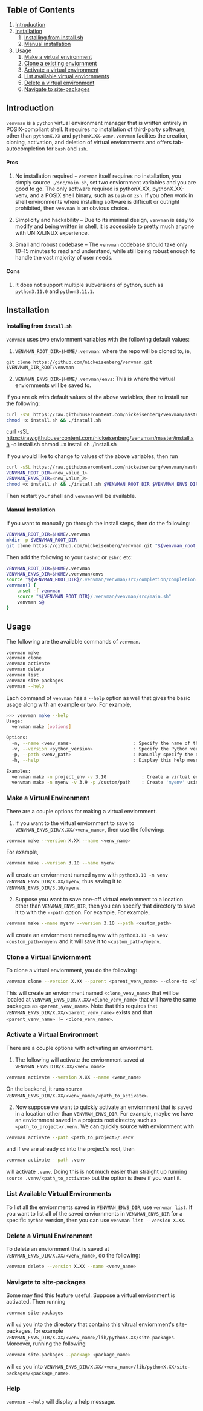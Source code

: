 ## Table of Contents
1. [Introduction](#introduction)
2. [Installation](#installation)
   <ol>
      <li><a href="#installing-from-install.sh">
        Installing from install.sh
     </a></li>
      <li><a href="#manual-installation">
        Manual installation
      </a></li>
    </ol>
4. [Usage](#usage)
   <ol>
      <li><a href="#make-a-virtual-environment">
        Make a virtual environment
      </a></li>
      <li><a href="#clone-a-virtual-enviornment">
        Clone a existing enviornment
      </a></li>
      <li><a href="#activate-a-virtual-environment">
        Activate a virtual environment
      </a></li>
      <li><a href="#list-available-virtual-environments">
        List available virtual enviornments
      </a></li>
      <li><a href="#delete-a-virtual-environment">
        Delete a virtual environment
      </a></li>
      <li><a href="#navigate-to-site-packages">
        Navigate to site-packages
      </a></li>
   </ol>

## Introduction

`venvman` is a  `python` virtual environment manager that is written entirely
in POSIX-compliant shell. It requires no installation of third-party software,
other than `pythonX.XX` and `pythonX.XX-venv`. `venvman` facilites the
creation, cloning, activation, and deletion of virtual enviornments and offers
tab-autocompletion for `bash` and `zsh`.

#### Pros

  1) No installation required - `venvman` itself requires no installation, you
  simply source `./src/main.sh`, set two enviornment variables and you are good
  to go.  The only software required is pythonX.XX, pythonX.XX-venv, and a
  POSIX shell binary, such as `bash` or `zsh`. If you often work in shell
  environments where installing software is difficult or outright prohibited,
  then `venvman` is an obvious choice.

  2) Simplicity and hackability – Due to its minimal design, `venvman` is easy
  to modify and being written in shell, it is accessible to pretty much anyone
  with UNIX/LINUX experience.

  5) Small and robust codebase – The `venvman` codebase should take only 10–15
  minutes to read and understand, while still being robust enough to handle the
  vast majority of user needs.

#### Cons
  
  1) It does not support multiple subversions of python, such as `python3.11.0`
  and `python3.11.1`. 


## Installation

#### Installing from `install.sh`
`venvman` uses two enviornment variables with the following default values: 
  1) `VENVMAN_ROOT_DIR=$HOME/.venvman`: where the repo will be cloned to, ie,
  ```
git clone https://github.com/nickeisenberg/venvman.git $VENVMAN_DIR_ROOT/venvman
  ```

  2) `VENVMAN_ENVS_DIR=$HOME/.venvman/envs`: This is where the virtual
  enviornments will be saved to. 

If you are ok with default values of the above variables, then to install run
the following:

```bash
curl -sSL https://raw.githubusercontent.com/nickeisenberg/venvman/master/install.sh -o install.sh 
chmod +x install.sh && ./install.sh
```

curl -sSL https://raw.githubusercontent.com/nickeisenberg/venvman/master/install.sh -o install.sh 
chmod +x install.sh
./install.sh

If you would like to change to values of the above variables, then run

```bash
curl -sSL https://raw.githubusercontent.com/nickeisenberg/venvman/master/install.sh -o install.sh 
VENVMAN_ROOT_DIR=<new_value_1>
VENVMAN_ENVS_DIR=<new_value_2>
chmod +x install.sh && ./install.sh $VENVMAN_ROOT_DIR $VENVMAN_ENVS_DIR
```

Then restart your shell and `venvman` will be available.


#### Manual Installation
If you want to manually go through the install steps, then do the following:

```bash
VENVMAN_ROOT_DIR=$HOME/.venvman
mkdir -p $VENVMAN_ROOT_DIR
git clone https://github.com/nickeisenberg/venvman.git "${venvman_root_dir}/venvman"
```

Then add the following to your `bashrc` or `zshrc` etc:
```bash
VENVMAN_ROOT_DIR=$HOME/.venvman
VENVMAN_ENVS_DIR=$HOME/.venvman/envs
source "${VENVMAN_ROOT_DIR}/.venvman/venvman/src/completion/completion.sh"
venvman() {
    unset -f venvman
    source "${VENVMAN_ROOT_DIR}/.venvman/venvman/src/main.sh"
    venvman $@
}
```

## Usage
The following are the available commands of `venvman`.
```bash
venvman make 
venvman clone 
venvman activate
venvman delete 
venvman list
venvman site-packages
venvman --help
```
Each command of `venvman` has a `--help` option as well that gives the basic
usage along with an example or two. For example,
```bash
>>> venvman make --help
Usage:
  venvman make [options]

Options:
  -n, --name <venv_name>                       : Specify the name of the virtual environment to create.
  -v, --version <python_version>               : Specify the Python version to use for the virtual environment.
  -p, --path <venv_path>                       : Manually specify the directory where the virtual environment should be created.
  -h, --help                                   : Display this help message.

Examples:
  venvman make -n project_env -v 3.10             : Create a virtual environment named 'project_env' using Python 3.10.
  venvman make -n myenv -v 3.9 -p /custom/path    : Create 'myenv' using Python 3.9 at '/custom/path'.
```

### Make a Virtual Environment
There are a couple options for making a virtual enviornment.

1. If you want to the virtual enviornment to save to 
`VENVMAN_ENVS_DIR/X.XX/<venv_name>`, then
use the following:
```bash
venvman make --version X.XX --name <venv_name> 
```
For example,
```bash
venvman make --version 3.10 --name myenv
```
will create an enviornment named `myenv` with `python3.10 -m venv
VENVMAN_ENVS_DIR/X.XX/myenv`, thus saving it to `VENVMAN_ENVS_DIR/3.10/myenv`.

2. Suppose you want to save one-off virtual enviornment to a location other than
`VENVMAN_ENVS_DIR`, then you can specify that directory to save it to with the
`--path` option. For example,
For example,
```bash
venvman make --name myenv --version 3.10 --path <custom_path>
```
will create an enviornment named `myenv` with `python3.10 -m venv
<custom_path>/myenv` and it will save it to `<custom_path>/myenv`.


### Clone a Virtual Enviornment
To clone a virtual enviornment, you do the following:

```bash
venvman clone --version X.XX --parent <parent_venv_name> --clone-to <clone_venv_name>
```
This will create an enviornment named `<clone_venv_name>` that will be localed
at `VENVMAN_ENVS_DIR/X.XX/<clone_venv_name>` that will have the same packages
as `<parent_venv_name>`. Note that this requires that
`VENVMAN_ENVS_DIR/X.XX/<parent_venv_name>` exists and that 
`<parent_venv_name> != <clone_venv_name>`.


### Activate a Virtual Environment
There are a couple options with activating an enviornment.

1. The following will activate the enviornment saved at
   `VENVMAN_ENVS_DIR/X.XX/<venv_name>`
```bash
venvman activate --version X.XX --name <venv_name>
```
On the backend, it runs `source VENVMAN_ENVS_DIR/X.XX/<venv_name>/<path_to_activate>`.

2. Now suppose we want to quickly activate an enviornment that is saved in a location
other than `VENVMAN_ENVS_DIR`. For example, maybe we have an enviornment saved
in a projects root directoy such as `<path_to_project>/.venv`. We can quickly source
with enviornment with 
```bash
venvman activate --path <path_to_project>/.venv
```
and if we are already `cd` into the project's root, then
```bash
venvman activate --path .venv
```
will activate `.venv`. Doing this is not much easier than straight up running
`source .venv/<path_to_activate>` but the option is there if you want it.

### List Available Virtual Environments
To list all the enviornments saved in `VENVMAN_ENVS_DIR`, use `venvman list`.
If you want to list all of the saved enviornments in `VENVMAN_ENVS_DIR` for a 
specific `python` version, then you can use `venvman list --version X.XX`.

### Delete a Virtual Environment
To delete an enviornment that is saved at `VENVMAN_ENVS_DIR/X.XX/<venv_name>`,
do the following:
```bash
venvman delete --version X.XX --name <venv_name> 
```

### Navigate to site-packages
Some may find this feature useful. Suppose a virtual enviornment is activated.
Then running 
```bash
venvman site-packages
``` 
will `cd` you into the directory that contains 
this vitrual enviornment's site-packages, for example 
`VENVMAN_ENVS_DIR/X.XX/<venv_name>/lib/pythonX.XX/site-packages`.
Moreover, running the following 
```bash
venvman site-packages --package <package_name>
```
will `cd` you into
`VENVMAN_ENVS_DIR/X.XX/<venv_name>/lib/pythonX.XX/site-packages/<package_name>`.

### Help

`venvman --help` will display a help message.
